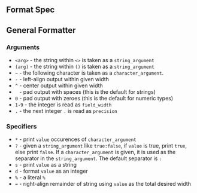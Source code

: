 ## Format Spec

## General Formatter

### Arguments
- `<arg>` - the string within `<>` is taken as a `string_argument`
- `(arg)` - the string within `()` is taken as a `string_argument`
- `~` - the following character is taken as a `character_argument`.
- `-` - left-align output within given width
- `^` - center output within given width
- ` ` - pad output with spaces (this is the default for strings)
- `0` - pad output with zeroes (this is the default for numeric types)
- `1-9` - the integer is read as `field_width`
- `.` - the next integer `.` is read as `precision`

### Specifiers
- `*` - print `value` occurences of `character_argument`
- `?` - given a `string_argument` like `true:false`, if `value` is true,
  print `true`, else print `false`.  If a `character_argument` is given, it is
  used as the separator in the `string_argument`.  The default separator is `:`
- `s` - print `value` as a string
- `d` - format `value` as an integer
- `%` - a literal `%`
- `=` - right-align remainder of string using `value` as the total desired width
